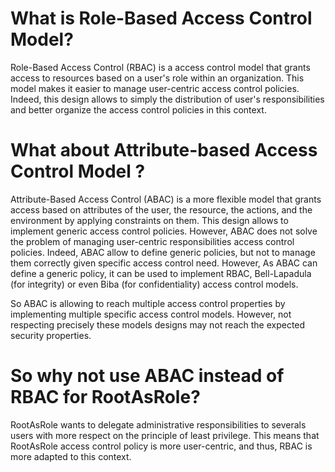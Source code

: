 # What is Role-Based Access Control Model?

Role-Based Access Control (RBAC) is a access control model that grants access to resources based on a user's role within an organization. This model makes it easier to manage user-centric access control policies. Indeed, this design allows to simply the distribution of user's responsibilities and better organize the access control policies in this context.

# What about Attribute-based Access Control Model ?

Attribute-Based Access Control (ABAC) is a more flexible model that grants access based on attributes of the user, the resource, the actions, and the environment by applying constraints on them. This design allows to implement generic access control policies. However, ABAC does not solve the problem of managing user-centric responsibilities access control policies. Indeed, ABAC allow to define generic policies, but not to manage them correctly given specific access control need. However, As ABAC can define a generic policy, it can be used to implement RBAC, Bell-Lapadula (for integrity) or even Biba (for confidentiality) access control models.

So ABAC is allowing to reach multiple access control properties by implementing multiple specific access control models. However, not respecting precisely these models designs may not reach the expected security properties.

# So why not use ABAC instead of RBAC for RootAsRole?

RootAsRole wants to delegate administrative responsibilities to severals users with more respect on the principle of least privilege. This means that RootAsRole access control policy is more user-centric, and thus, RBAC is more adapted to this context.